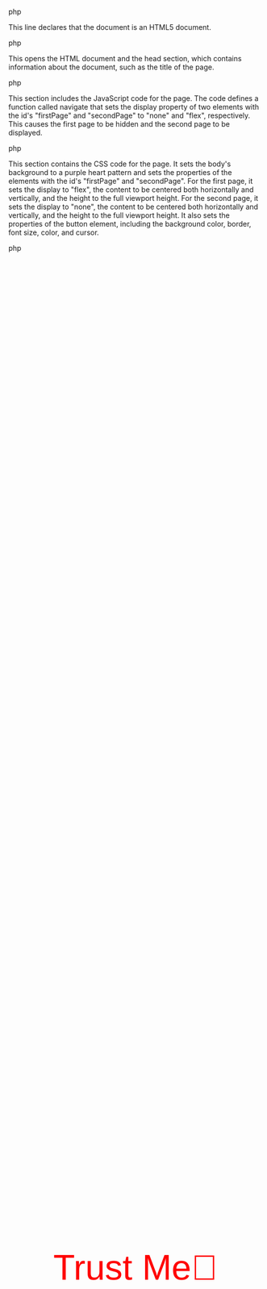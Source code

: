 php

<!DOCTYPE html>
This line declares that the document is an HTML5 document.

php

<html>
<head>
  <title>Trust Me</title>
This opens the HTML document and the head section, which contains information about the document, such as the title of the page.

php

  <script type="text/javascript">
    function navigate() {
      document.getElementById("firstPage").style.display = "none";
      document.getElementById("secondPage").style.display = "flex";
    }
  </script>
This section includes the JavaScript code for the page. The code defines a function called navigate that sets the display property of two elements with the id's "firstPage" and "secondPage" to "none" and "flex", respectively. This causes the first page to be hidden and the second page to be displayed.

php

  <style>
    body {
      background-image: url(https://i.pinimg.com/originals/df/52/db/df52db29c82e823e2aaca009881c18bb.jpg);
      background-size: contain;
    }
    #firstPage {
      display: flex;
      justify-content: center;
      align-items: center;
      height: 100vh;
    }
    #secondPage {
      display: none;
      justify-content: center;
      align-items: center;
      height: 100vh;
    }
    button {
      background-color: transparent;
      border: none;
      font-size: 70px;
      color: red;
      cursor: pointer;
  </style>
This section contains the CSS code for the page. It sets the body's background to a purple heart pattern and sets the properties of the elements with the id's "firstPage" and "secondPage". For the first page, it sets the display to "flex", the content to be centered both horizontally and vertically, and the height to the full viewport height. For the second page, it sets the display to "none", the content to be centered both horizontally and vertically, and the height to the full viewport height. It also sets the properties of the button element, including the background color, border, font size, color, and cursor.

php

</head>
<body>
  <div id="firstPage">
    <button onclick="navigate()">Trust Me💜</button>
  </div>
This opens the body of the HTML document and creates a div element with the id "firstPage". It contains a button that has the text "Trust Me💜" and triggers the navigate function when it is clicked.

php

  <div id="secondPage">
    <p style="color: Black: font-size: 56px"> I Just Realise. I am slowly falling in love With You💜 <br> and suddenly every love songs were about You🎶<br>love you PREETY CHEEKS😊
     </p>
  </div>
This creates another div element with the id "secondPage" that contains a paragraph of text. The text is displayed in a large font with a black color.
